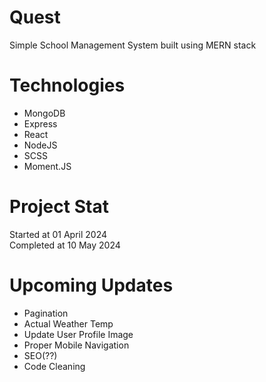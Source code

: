 # Quest

Simple School Management System built using MERN stack

# Technologies

- MongoDB
- Express
- React
- NodeJS
- SCSS
- Moment.JS

# Project Stat

Started at 01 April 2024<br>
Completed at 10 May 2024

# Upcoming Updates

- Pagination
- Actual Weather Temp
- Update User Profile Image
- Proper Mobile Navigation
- SEO(??)
- Code Cleaning

